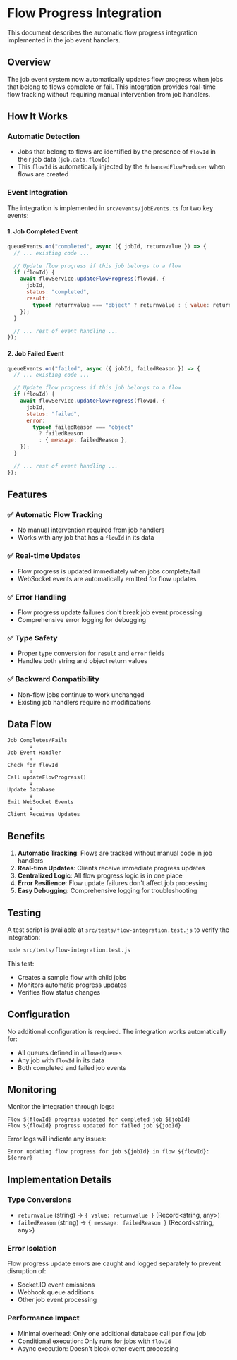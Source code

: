 # Flow Progress Integration

This document describes the automatic flow progress integration implemented in the job event handlers.

## Overview

The job event system now automatically updates flow progress when jobs that belong to flows complete or fail. This integration provides real-time flow tracking without requiring manual intervention from job handlers.

## How It Works

### Automatic Detection

- Jobs that belong to flows are identified by the presence of `flowId` in their job data (`job.data.flowId`)
- This `flowId` is automatically injected by the `EnhancedFlowProducer` when flows are created

### Event Integration

The integration is implemented in `src/events/jobEvents.ts` for two key events:

#### 1. Job Completed Event

```javascript
queueEvents.on("completed", async ({ jobId, returnvalue }) => {
  // ... existing code ...

  // Update flow progress if this job belongs to a flow
  if (flowId) {
    await flowService.updateFlowProgress(flowId, {
      jobId,
      status: "completed",
      result:
        typeof returnvalue === "object" ? returnvalue : { value: returnvalue },
    });
  }

  // ... rest of event handling ...
});
```

#### 2. Job Failed Event

```javascript
queueEvents.on("failed", async ({ jobId, failedReason }) => {
  // ... existing code ...

  // Update flow progress if this job belongs to a flow
  if (flowId) {
    await flowService.updateFlowProgress(flowId, {
      jobId,
      status: "failed",
      error:
        typeof failedReason === "object"
          ? failedReason
          : { message: failedReason },
    });
  }

  // ... rest of event handling ...
});
```

## Features

### ✅ Automatic Flow Tracking

- No manual intervention required from job handlers
- Works with any job that has a `flowId` in its data

### ✅ Real-time Updates

- Flow progress is updated immediately when jobs complete/fail
- WebSocket events are automatically emitted for flow updates

### ✅ Error Handling

- Flow progress update failures don't break job event processing
- Comprehensive error logging for debugging

### ✅ Type Safety

- Proper type conversion for `result` and `error` fields
- Handles both string and object return values

### ✅ Backward Compatibility

- Non-flow jobs continue to work unchanged
- Existing job handlers require no modifications

## Data Flow

```
Job Completes/Fails
       ↓
Job Event Handler
       ↓
Check for flowId
       ↓
Call updateFlowProgress()
       ↓
Update Database
       ↓
Emit WebSocket Events
       ↓
Client Receives Updates
```

## Benefits

1. **Automatic Tracking**: Flows are tracked without manual code in job handlers
2. **Real-time Updates**: Clients receive immediate progress updates
3. **Centralized Logic**: All flow progress logic is in one place
4. **Error Resilience**: Flow update failures don't affect job processing
5. **Easy Debugging**: Comprehensive logging for troubleshooting

## Testing

A test script is available at `src/tests/flow-integration.test.js` to verify the integration:

```bash
node src/tests/flow-integration.test.js
```

This test:

- Creates a sample flow with child jobs
- Monitors automatic progress updates
- Verifies flow status changes

## Configuration

No additional configuration is required. The integration works automatically for:

- All queues defined in `allowedQueues`
- Any job with `flowId` in its data
- Both completed and failed job events

## Monitoring

Monitor the integration through logs:

```
Flow ${flowId} progress updated for completed job ${jobId}
Flow ${flowId} progress updated for failed job ${jobId}
```

Error logs will indicate any issues:

```
Error updating flow progress for job ${jobId} in flow ${flowId}: ${error}
```

## Implementation Details

### Type Conversions

- `returnvalue` (string) → `{ value: returnvalue }` (Record<string, any>)
- `failedReason` (string) → `{ message: failedReason }` (Record<string, any>)

### Error Isolation

Flow progress update errors are caught and logged separately to prevent disruption of:

- Socket.IO event emissions
- Webhook queue additions
- Other job event processing

### Performance Impact

- Minimal overhead: Only one additional database call per flow job
- Conditional execution: Only runs for jobs with `flowId`
- Async execution: Doesn't block other event processing
